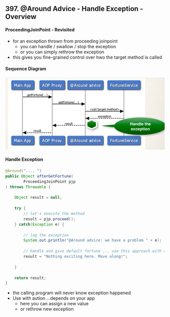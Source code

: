 ## 397. @Around Advice - Handle Exception - Overview

#### ProceedingJoinPoint - Revisited 
* for an exception thrown from proceeding joinpoint 
  * you can handle / swallow / stop the exception 
  * or you can simply rethrow the exception 
* this gives you fine-grained control over hwo the target method is called 

#### Sequence Diagram 
![img.png](img.png)

#### Handle Exception 
```java
@Around(".... ")
public Object afterGetFortune(
        ProceedingJoinPoint pjp
) throws Throwable {
    
    Object result = null; 
    
    try {
        // let's execute the method 
        result = pjp.proceed(); 
    } catch(Exception e) {
        
        // log the exception 
        System.out.println("@Around advice: we have a problem " + e);
        
        // handle and give default fortune ... use this approach with caution 
        result = "Nothing exciting here. Move along!"; 
        
    }
    
    return result; 
}
```
* the calling program will never know exception happened 
* Use with aution ...depends on your app 
  * here you can assign a new value 
  * or rethrow new exception 
